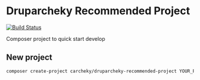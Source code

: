 # Druparcheky Recommended Project

[![Build Status](https://travis-ci.com/carcheky/druparcheky-recommended-project.svg?branch=master)](https://travis-ci.com/carcheky/druparcheky-recommended-project)

<!-- [![Coverage Status](https://coveralls.io/repos/github/carcheky/druparcheky-recommended-project/badge.svg)](https://coveralls.io/github/carcheky/druparcheky-recommended-project) -->

Composer project to quick start develop

## New project

````bash
composer create-project carcheky/druparcheky-recommended-project YOUR_PROJECT_NAME
````

